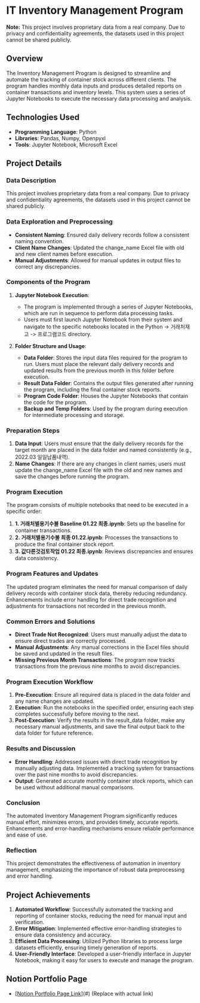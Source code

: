 # IT Inventory Management Program

**Note:** This project involves proprietary data from a real company. Due to privacy and confidentiality agreements, the datasets used in this project cannot be shared publicly.

## Overview
The Inventory Management Program is designed to streamline and automate the tracking of container stock across different clients. The program handles monthly data inputs and produces detailed reports on container transactions and inventory levels. This system uses a series of Jupyter Notebooks to execute the necessary data processing and analysis.

## Technologies Used
- **Programming Language**: Python
- **Libraries**: Pandas, Numpy, Openpyxl
- **Tools**: Jupyter Notebook, Microsoft Excel

## Project Details
### Data Description
This project involves proprietary data from a real company. Due to privacy and confidentiality agreements, the datasets used in this project cannot be shared publicly.

### Data Exploration and Preprocessing
- **Consistent Naming**: Ensured daily delivery records follow a consistent naming convention.
- **Client Name Changes**: Updated the change_name Excel file with old and new client names before execution.
- **Manual Adjustments**: Allowed for manual updates in output files to correct any discrepancies.

### Components of the Program
1. **Jupyter Notebook Execution**:
    - The program is implemented through a series of Jupyter Notebooks, which are run in sequence to perform data processing tasks.
    - Users must first launch Jupyter Notebook from their system and navigate to the specific notebooks located in the Python -> 거래처재고 -> 프로그램코드 directory.

2. **Folder Structure and Usage**:
    - **Data Folder**: Stores the input data files required for the program to run. Users must place the relevant daily delivery records and updated results from the previous month in this folder before execution.
    - **Result Data Folder**: Contains the output files generated after running the program, including the final container stock reports.
    - **Program Code Folder**: Houses the Jupyter Notebooks that contain the code for the program.
    - **Backup and Temp Folders**: Used by the program during execution for intermediate processing and storage.

### Preparation Steps
1. **Data Input**: Users must ensure that the daily delivery records for the target month are placed in the data folder and named consistently (e.g., 2022.03 일일납품내역).
2. **Name Changes**: If there are any changes in client names, users must update the change_name Excel file with the old and new names and save the changes before running the program.

### Program Execution
The program consists of multiple notebooks that need to be executed in a specific order:
1. **1. 거래처별용기수불 Baseline 01.22 최종.ipynb**: Sets up the baseline for container transactions.
2. **2. 거래처별용기수불 최종 01.22.ipynb**: Processes the transactions to produce the final container stock report.
3. **3. 값다른것검토작업 01.22 최종.ipynb**: Reviews discrepancies and ensures data consistency.

### Program Features and Updates
The updated program eliminates the need for manual comparison of daily delivery records with container stock data, thereby reducing redundancy. Enhancements include error handling for direct trade recognition and adjustments for transactions not recorded in the previous month.

### Common Errors and Solutions
- **Direct Trade Not Recognized**: Users must manually adjust the data to ensure direct trades are correctly processed.
- **Manual Adjustments**: Any manual corrections in the Excel files should be saved and updated in the result files.
- **Missing Previous Month Transactions**: The program now tracks transactions from the previous nine months to avoid discrepancies.

### Program Execution Workflow
1. **Pre-Execution**: Ensure all required data is placed in the data folder and any name changes are updated.
2. **Execution**: Run the notebooks in the specified order, ensuring each step completes successfully before moving to the next.
3. **Post-Execution**: Verify the results in the result_data folder, make any necessary manual adjustments, and save the final output back to the data folder for future reference.

### Results and Discussion
- **Error Handling**: Addressed issues with direct trade recognition by manually adjusting data. Implemented a tracking system for transactions over the past nine months to avoid discrepancies.
- **Output**: Generated accurate monthly container stock reports, which can be used without additional manual comparisons.

### Conclusion
The automated Inventory Management Program significantly reduces manual effort, minimizes errors, and provides timely, accurate reports. Enhancements and error-handling mechanisms ensure reliable performance and ease of use.

### Reflection
This project demonstrates the effectiveness of automation in inventory management, emphasizing the importance of robust data preprocessing and error handling.

## Project Achievements
1. **Automated Workflow**: Successfully automated the tracking and reporting of container stocks, reducing the need for manual input and verification.
2. **Error Mitigation**: Implemented effective error-handling strategies to ensure data consistency and accuracy.
3. **Efficient Data Processing**: Utilized Python libraries to process large datasets efficiently, ensuring timely generation of reports.
4. **User-Friendly Interface**: Developed a user-friendly interface in Jupyter Notebook, making it easy for users to execute and manage the program.

## Notion Portfolio Page
- [[Notion Portfolio Page Link](https://magic-taleggio-e52.notion.site/Portfolio-705d90d52e4e451488fb20e3d6653d3b)](#) (Replace with actual link)


